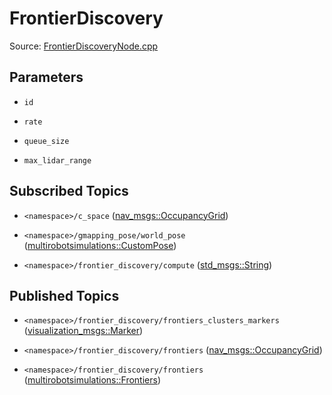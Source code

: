 # FrontierDiscovery

Source: [FrontierDiscoveryNode.cpp](../../src/multirobotexploration/source/frontier/FrontierDiscoveryNode.cpp)

## Parameters

* ```id```

* ```rate```

* ```queue_size```

* ```max_lidar_range```

## Subscribed Topics

* ```<namespace>/c_space``` ([nav_msgs::OccupancyGrid](https://docs.ros.org/en/api/nav_msgs/html/msg/OccupancyGrid.html))

* ```<namespace>/gmapping_pose/world_pose``` ([multirobotsimulations::CustomPose](../../src/multirobotsimulations/msg/CustomPose.msg))

* ```<namespace>/frontier_discovery/compute``` ([std_msgs::String](https://docs.ros.org/en/api/std_msgs/html/msg/String.html))

## Published Topics

* ```<namespace>/frontier_discovery/frontiers_clusters_markers``` ([visualization_msgs::Marker](https://docs.ros.org/en/api/visualization_msgs/html/msg/Marker.html))

* ```<namespace>/frontier_discovery/frontiers``` ([nav_msgs::OccupancyGrid](https://docs.ros.org/en/api/nav_msgs/html/msg/OccupancyGrid.html))

* ```<namespace>/frontier_discovery/frontiers``` ([multirobotsimulations::Frontiers](../../src/multirobotsimulations/msg/Frontiers.msg))

<!-- ## Published Transforms

* ```odom``` -->
